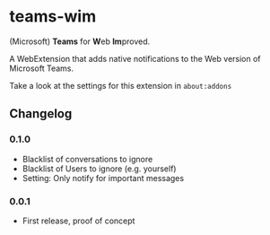 teams-wim
=========

(Microsoft) **Teams** for **W**eb **Im**proved.

A WebExtension that adds native notifications to the Web version of Microsoft Teams.

Take a look at the settings for this extension in `about:addons`

Changelog
---------

### 0.1.0
* Blacklist of conversations to ignore
* Blacklist of Users to ignore (e.g. yourself)
* Setting: Only notify for important messages

### 0.0.1
* First release, proof of concept
